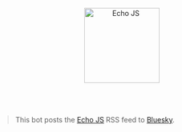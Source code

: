 <div align="center">
	<br>
	<div>
		<img width="150" height="150" src="https://github.com/echojs.png" alt="Echo JS">
	</div>
	<br>
	<br>
	<br>
</div>

> This bot posts the [Echo JS](https://echojs.com) RSS feed to [Bluesky](https://bsky.app/profile/echojs.bsky.social).
